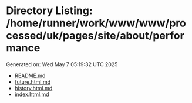 # Directory Listing: /home/runner/work/www/www/processed/uk/pages/site/about/performance
Generated on: Wed May  7 05:19:32 UTC 2025

- [README.md](README.md)
- [future.html.md](future.html.md)
- [history.html.md](history.html.md)
- [index.html.md](index.html.md)
